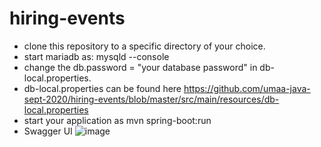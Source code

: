 # hiring-events
* clone this repository to a specific directory of your choice.
* start mariadb as: mysqld --console
* change the db.password = "your database password" in db-local.properties.
* db-local.properties can be found here https://github.com/umaa-java-sept-2020/hiring-events/blob/master/src/main/resources/db-local.properties
* start your application as mvn spring-boot:run
* Swagger UI
![image](https://user-images.githubusercontent.com/71244681/118024853-c8233800-b37c-11eb-90f5-2b1ee9c5bab5.png)
